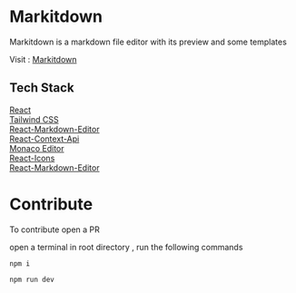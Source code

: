 # Markitdown

Markitdown is a markdown file editor with its preview and some templates

Visit : [Markitdown](https://markitdown-ashen.vercel.app/)


## Tech Stack

[React](https://react.dev/)</br>
[Tailwind CSS](https://tailwindcss.com/)</br>
[React-Markdown-Editor](https://github.com/uiwjs/react-markdown-editor) </br>
[React-Context-Api](https://legacy.reactjs.org/docs/context.html) </br>
[Monaco Editor](https://github.com/suren-atoyan/monaco-react)</br>
[React-Icons](https://react-icons.github.io/react-icons/)</br>
[React-Markdown-Editor](https://github.com/react-monaco-editor/react-monaco-editor)</br>


# Contribute

To contribute open a PR </br>

open a terminal in root directory , run the following commands </br>

`npm i`

`npm run dev`
